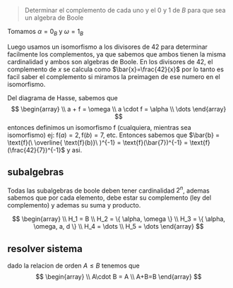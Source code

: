 > Determinar el complemento de cada uno y el 0 y 1 de $B$ para que sea un algebra de Boole

Tomamos $\alpha = 0_B$ y $\omega = 1_B$

Luego usamos un isomorfismo a los divisores de 42 para determinar facilmente los complementos, ya que sabemos que ambos tienen la misma cardinalidad y ambos son algebras de Boole.
En los divisores de 42, el complemento de $x$ se calcula como $\bar{x}=\frac{42}{x}$ por lo tanto es facil saber el complemento si miramos la preimagen de ese numero en el isomorfismo.

Del diagrama de Hasse, sabemos que
$$
\begin{array} \\
a + f = \omega \\
a \cdot f = \alpha \\
\dots
\end{array}
$$
entonces definimos un isomorfismo $\text{f}$ (cualquiera, mientras sea isomorfismo) ej: $\text{f}(a) = 2, \text{f}(b) = 7,$ etc. Entonces sabemos que $\bar{b} = \text{f}(\ \overline{ \text{f}(b)}\ )^{-1} = \text{f}(\bar{7})^{-1} = \text{f}(\frac{42}{7})^{-1}$ y asi.


## subalgebras
Todas las subalgebras de boole deben tener cardinalidad $2^{n}$, ademas sabemos que por cada elemento, debe estar su complemento (ley del complemento) y ademas su suma y producto.

$$
\begin{array} \\
H_1 = B \\
H_2 = \{ \alpha, \omega \}  \\
H_3 = \{ \alpha, \omega, a, d \} \\
H_4 = \dots  \\
H_5 = \dots 
\end{array}
$$

## resolver sistema
dado la relacion de orden $A\leq B$ tenemos que
$$
\begin{array} \\
A\cdot B = A \\
A+B=B
\end{array}
$$



